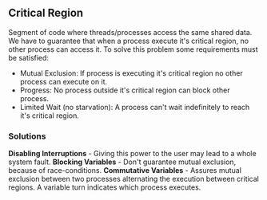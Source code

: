 ## Critical Region
Segment of code where threads/processes access the same shared data. We have to guarantee that when a process execute it's critical region, no other process can access it.
To solve this problem some requirements must be satisfied:
- Mutual Exclusion: If process is executing it's critical region no other process can execute on it.
- Progress: No process outside it's critical region can block other process.
- Limited Wait (no starvation): A process can't wait indefinitely to reach it's critical region.

### Solutions
**Disabling Interruptions** - Giving this power to the user may lead to a whole system fault.
**Blocking Variables** - Don't guarantee mutual exclusion, because of race-conditions.
**Commutative Variables** - Assures mutual exclusion between two processes alternating the execution between critical regions.
	A variable turn indicates which process executes.